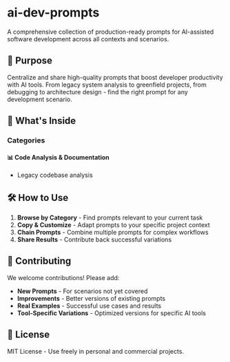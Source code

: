 # ai-dev-prompts

A comprehensive collection of production-ready prompts for AI-assisted software development across all contexts and scenarios.

## 🎯 Purpose

Centralize and share high-quality prompts that boost developer productivity with AI tools. From legacy system analysis to greenfield projects, from debugging to architecture design - find the right prompt for any development scenario.

## 🚀 What's Inside
### Categories
#### 📊 Code Analysis & Documentation
* Legacy codebase analysis

## 🛠️ How to Use

1. **Browse by Category** - Find prompts relevant to your current task
2. **Copy & Customize** - Adapt prompts to your specific project context
3. **Chain Prompts** - Combine multiple prompts for complex workflows
4. **Share Results** - Contribute back successful variations

## 🤝 Contributing

We welcome contributions! Please add:

- **New Prompts** - For scenarios not yet covered
- **Improvements** - Better versions of existing prompts
- **Real Examples** - Successful use cases and results
- **Tool-Specific Variations** - Optimized versions for specific AI tools


## 📝 License

MIT License - Use freely in personal and commercial projects.